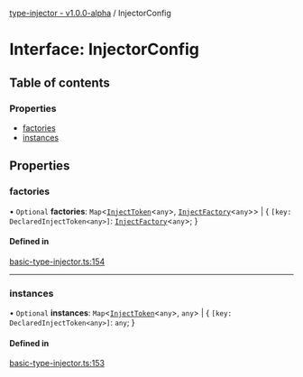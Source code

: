 [type-injector - v1.0.0-alpha](../README.md) / InjectorConfig

# Interface: InjectorConfig

## Table of contents

### Properties

- [factories](InjectorConfig.md#factories)
- [instances](InjectorConfig.md#instances)

## Properties

### factories

• `Optional` **factories**: `Map`<[`InjectToken`](../README.md#injecttoken)<`any`\>, [`InjectFactory`](InjectFactory.md)<`any`\>\> \| { `[key: DeclaredInjectToken<any>]`: [`InjectFactory`](InjectFactory.md)<`any`\>;  }

#### Defined in

[basic-type-injector.ts:154](https://github.com/e-hein/type-injector/blob/cdff06c/src/basic-type-injector.ts#L154)

___

### instances

• `Optional` **instances**: `Map`<[`InjectToken`](../README.md#injecttoken)<`any`\>, `any`\> \| { `[key: DeclaredInjectToken<any>]`: `any`;  }

#### Defined in

[basic-type-injector.ts:153](https://github.com/e-hein/type-injector/blob/cdff06c/src/basic-type-injector.ts#L153)
